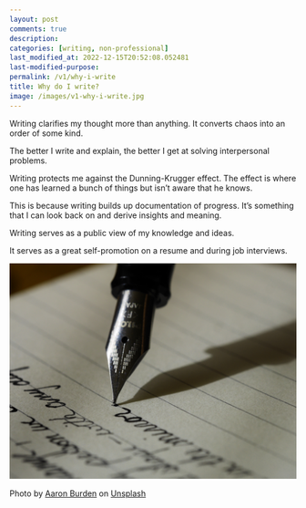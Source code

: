 ```yaml
---
layout: post
comments: true
description: 
categories: [writing, non-professional]
last_modified_at: 2022-12-15T20:52:08.052481
last-modified-purpose:
permalink: /v1/why-i-write
title: Why do I write?
image: /images/v1-why-i-write.jpg
---
```


Writing clarifies my thought more than anything. It converts chaos into an order of some kind.

The better I write and explain, the better I get at solving interpersonal problems.

Writing protects me against the Dunning-Krugger effect. The effect is where one has learned a bunch of things but isn’t aware that he knows.

This is because writing builds up documentation of progress. It’s something that I can look back on and derive insights and meaning.

Writing serves as a public view of my knowledge and ideas.

It serves as a great self-promotion on a resume and during job interviews.

![Why I write?](/images/v1-why-i-write.jpg)

Photo by <a href="https://unsplash.com/@aaronburden?utm_source=unsplash&utm_medium=referral&utm_content=creditCopyText">Aaron Burden</a> on <a href="https://unsplash.com/s/photos/writing?utm_source=unsplash&utm_medium=referral&utm_content=creditCopyText">Unsplash</a>
